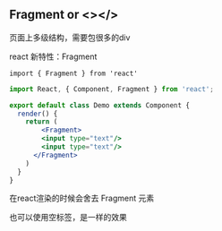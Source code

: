 























## Fragment or <></>

页面上多级结构，需要包很多的div

react 新特性：Fragment

`import { Fragment } from 'react'`



```jsx
import React, { Component, Fragment } from 'react';

export default class Demo extends Component {
  render() {
    return (
    	<Fragment>
        <input type="text"/>
        <input type="text"/>
      </Fragment>
    )
  }
}
```

在react渲染的时候会舍去 Fragment 元素



也可以使用空标签，是一样的效果










